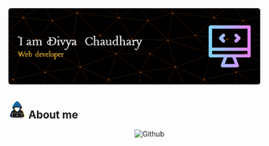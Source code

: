 <img src="Assets/github-header-image%20(4).png" width=100% height=30%/>

## <picture><img src = "https://github.com/0xAbdulKhalid/0xAbdulKhalid/raw/main/assets/mdImages/about_me.gif" width = 35px></picture> **About me**

<img width="50%" align="right" alt="Github" src="https://camo.githubusercontent.com/994beb919a9bcffcfeec40c3bc9c95ab5424b82515089280ab0fb1f45bf4c0fb/68747470733a2f2f74686561626269652e6769746875622e696f2f66696c65732f6f63746f6361742e706e67" />
